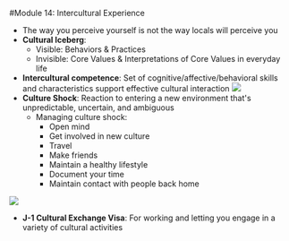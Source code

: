#Module 14: Intercultural Experience
- The way you perceive yourself is not the way locals will perceive you
- **Cultural Iceberg**:
  - Visible: Behaviors & Practices
  - Invisible: Core Values & Interpretations of Core Values in everyday life
- **Intercultural competence**: Set of cognitive/affective/behavioral skills and characteristics support effective cultural interaction
![](https://learn.uwaterloo.ca/content/enforced/207787-PreDepartureTrainingCoop_cel_1159/media/images/12-intercultural-experience/intercultural-experience-path.jpg?_&d2lSessionVal=U2IeiL9tuqoWpCMyEXTHJjxnP&ou=207787)
- **Culture Shock**: Reaction to entering a new environment that's unpredictable, uncertain, and ambiguous
  - Managing culture shock:
    - Open mind
    - Get involved in new culture
    - Travel
    - Make friends
    - Maintain a healthy lifestyle
    - Document your time
    - Maintain contact with people back home

![](https://learn.uwaterloo.ca/content/enforced/207787-PreDepartureTrainingCoop_cel_1159/media/images/12-intercultural-experience/intercultural-experience-graphic3.png?_&d2lSessionVal=U2IeiL9tuqoWpCMyEXTHJjxnP&ou=207787)
- **J-1 Cultural Exchange Visa**: For working and letting you engage in a variety of cultural activities
